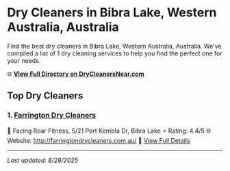 # Dry Cleaners in Bibra Lake, Western Australia, Australia

Find the best dry cleaners in Bibra Lake, Western Australia, Australia. We've compiled a list of 1 dry cleaning services to help you find the perfect one for your needs.

🌐 **[View Full Directory on DryCleanersNear.com](https://drycleanersnear.com/city/Australia/Western%20Australia/Bibra%20Lake)**

## Top Dry Cleaners

### 1. [Farrington Dry Cleaners](https://drycleanersnear.com/dryCleaner/68ad16931d9ee695c92531b5/farrington-dry-cleaners)
📍 Facing Roar Fitness, 5/21 Port Kembla Dr, Bibra Lake
⭐ Rating: 4.4/5
🌐 Website: http://farringtondrycleaners.com.au/
🔗 [View Full Details](https://drycleanersnear.com/dryCleaner/68ad16931d9ee695c92531b5/farrington-dry-cleaners)


---

*Last updated: 8/28/2025*
